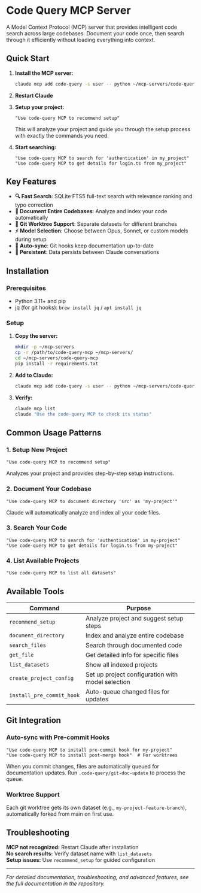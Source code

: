 # Code Query MCP Server

A Model Context Protocol (MCP) server that provides intelligent code search across large codebases. Document your code once, then search through it efficiently without loading everything into context.

## Quick Start

1. **Install the MCP server:**
   ```bash
   claude mcp add code-query -s user -- python ~/mcp-servers/code-query-mcp/run_server.py
   ```

2. **Restart Claude**

3. **Setup your project:**
   ```
   "Use code-query MCP to recommend setup"
   ```
   
   This will analyze your project and guide you through the setup process with exactly the commands you need.

4. **Start searching:**
   ```
   "Use code-query MCP to search for 'authentication' in my_project"
   "Use code-query MCP to get details for login.ts from my_project"
   ```

## Key Features

- **🔍 Fast Search**: SQLite FTS5 full-text search with relevance ranking and typo correction
- **📁 Document Entire Codebases**: Analyze and index your code automatically
- **🌳 Git Worktree Support**: Separate datasets for different branches
- **⚡ Model Selection**: Choose between Opus, Sonnet, or custom models during setup
- **🔄 Auto-sync**: Git hooks keep documentation up-to-date
- **💾 Persistent**: Data persists between Claude conversations

## Installation

### Prerequisites
- Python 3.11+ and pip
- jq (for git hooks): `brew install jq` / `apt install jq`

### Setup

1. **Copy the server:**
   ```bash
   mkdir -p ~/mcp-servers
   cp -r /path/to/code-query-mcp ~/mcp-servers/
   cd ~/mcp-servers/code-query-mcp
   pip install -r requirements.txt
   ```

2. **Add to Claude:**
   ```bash
   claude mcp add code-query -s user -- python ~/mcp-servers/code-query-mcp/run_server.py
   ```

3. **Verify:**
   ```bash
   claude mcp list
   claude "Use the code-query MCP to check its status"
   ```

## Common Usage Patterns

### 1. Setup New Project
```
"Use code-query MCP to recommend setup"
```
Analyzes your project and provides step-by-step setup instructions.

### 2. Document Your Codebase  
```
"Use code-query MCP to document directory 'src' as 'my-project'"
```
Claude will automatically analyze and index all your code files.

### 3. Search Your Code
```
"Use code-query MCP to search for 'authentication' in my-project"
"Use code-query MCP to get details for login.ts from my-project"
```

### 4. List Available Projects
```
"Use code-query MCP to list all datasets"
```

## Available Tools

| Command | Purpose |
|---------|---------|
| `recommend_setup` | Analyze project and suggest setup steps |
| `document_directory` | Index and analyze entire codebase |
| `search_files` | Search through documented code |
| `get_file` | Get detailed info for specific files |
| `list_datasets` | Show all indexed projects |
| `create_project_config` | Set up project configuration with model selection |
| `install_pre_commit_hook` | Auto-queue changed files for updates |

## Git Integration

### Auto-sync with Pre-commit Hooks
```
"Use code-query MCP to install pre-commit hook for my-project"  
"Use code-query MCP to install post-merge hook"  # For worktrees
```

When you commit changes, files are automatically queued for documentation updates. Run `.code-query/git-doc-update` to process the queue.

### Worktree Support
Each git worktree gets its own dataset (e.g., `my-project-feature-branch`), automatically forked from main on first use.

## Troubleshooting

**MCP not recognized:** Restart Claude after installation  
**No search results:** Verify dataset name with `list_datasets`  
**Setup issues:** Use `recommend_setup` for guided configuration

---

*For detailed documentation, troubleshooting, and advanced features, see the full documentation in the repository.*

